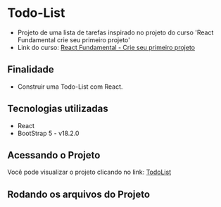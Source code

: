 # Todo-List
* Projeto de uma lista de tarefas inspirado no projeto do curso 'React Fundamental crie seu primeiro projeto'
* Link do curso: [React Fundamental - Crie seu primeiro projeto](https://www.udemy.com/course/react-fundamental-crie-o-seu-primeiro-projeto/?couponCode=ST7MT41824)
## Finalidade
* Construir uma Todo-List com React.
## Tecnologias utilizadas
* React
* BootStrap 5 - v18.2.0
## Acessando o Projeto
Você pode visualizar o projeto clicando no link: [TodoList](google.com)
## Rodando os arquivos do Projeto
